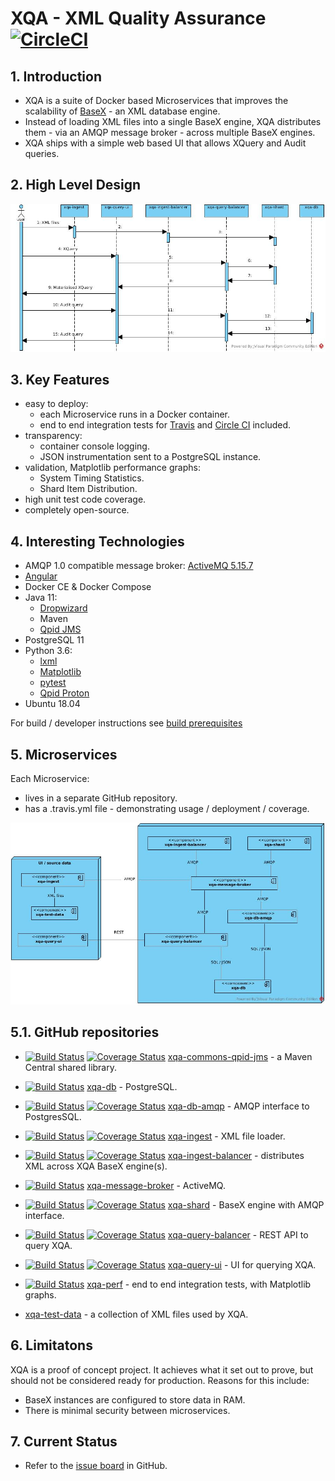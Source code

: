 # XQA - XML Quality Assurance [![CircleCI](https://circleci.com/gh/jameshnsears/xqa-documentation.svg?style=svg)](https://circleci.com/gh/jameshnsears/xqa-documentation)
## 1. Introduction
* XQA is a suite of Docker based Microservices that improves the scalability of [BaseX](http://basex.org/) - an XML database engine.
* Instead of loading XML files into a single BaseX engine, XQA distributes them - via an AMQP message broker - across multiple BaseX engines.
* XQA ships with a simple web based UI that allows XQuery and Audit queries.

## 2. High Level Design
![High Level Design](uml/xqa-documentation/high-level-design.jpg)

## 3. Key Features
* easy to deploy:
    * each Microservice runs in a Docker container.
    * end to end integration tests for [Travis](https://github.com/jameshnsears/xqa-perf/blob/master/.travis.yml) and [Circle CI](https://github.com/jameshnsears/xqa-documentation/blob/master/.circleci/config.yml) included.
* transparency:
    * container console logging.
    * JSON instrumentation sent to a PostgreSQL instance.
* validation, Matplotlib performance graphs:
    * System Timing Statistics.
    * Shard Item Distribution.
* high unit test code coverage.
* completely open-source.

## 4. Interesting Technologies
* AMQP 1.0 compatible message broker: [ActiveMQ 5.15.7](http://activemq.apache.org/)
* [Angular](https://angular.io/)
* Docker CE & Docker Compose
* Java 11:
    * [Dropwizard](http://www.dropwizard.io/)
    * Maven
    * [Qpid JMS](https://qpid.apache.org/components/jms/index.html)
* PostgreSQL 11
* Python 3.6:
    * [lxml](https://lxml.de/)
    * [Matplotlib](https://matplotlib.org/)
    * [pytest](https://docs.pytest.org/en/latest/)
    * [Qpid Proton](https://qpid.apache.org/proton/)
* Ubuntu 18.04

For build / developer instructions see [build prerequisites](BUILD-PREREQUISITES.md)

## 5. Microservices
Each Microservice:
* lives in a separate GitHub repository.
* has a .travis.yml file - demonstrating usage / deployment / coverage.

![microservices](uml/xqa-documentation/microservices.jpg)

## 5.1. GitHub repositories
* [![Build Status](https://travis-ci.org/jameshnsears/xqa-commons-qpid-jms.svg?branch=master)](https://travis-ci.org/jameshnsears/xqa-commons-qpid-jms) [![Coverage Status](https://coveralls.io/repos/github/jameshnsears/xqa-commons-qpid-jms/badge.svg?branch=master)](https://coveralls.io/github/jameshnsears/xqa-commons-qpid-jms?branch=master) [xqa-commons-qpid-jms](https://github.com/jameshnsears/xqa-commons-qpid-jms) - a Maven Central shared library.

* [![Build Status](https://travis-ci.org/jameshnsears/xqa-db.svg?branch=master)](https://travis-ci.org/jameshnsears/xqa-db) [xqa-db](https://github.com/jameshnsears/xqa-db) - PostgreSQL.

* [![Build Status](https://travis-ci.org/jameshnsears/xqa-db-amqp.svg?branch=master)](https://travis-ci.org/jameshnsears/xqa-db-amqp) [![Coverage Status](https://coveralls.io/repos/github/jameshnsears/xqa-db-amqp/badge.svg?branch=master)](https://coveralls.io/github/jameshnsears/xqa-db-amqp?branch=master) [xqa-db-amqp](https://github.com/jameshnsears/xqa-db-amqp) - AMQP interface to PostgresSQL.

* [![Build Status](https://travis-ci.org/jameshnsears/xqa-ingest.svg?branch=master)](https://travis-ci.org/jameshnsears/xqa-ingest) [![Coverage Status](https://coveralls.io/repos/github/jameshnsears/xqa-ingest/badge.svg?branch=master)](https://coveralls.io/github/jameshnsears/xqa-ingest?branch=master) [xqa-ingest](https://github.com/jameshnsears/xqa-ingest) - XML file loader.

* [![Build Status](https://travis-ci.org/jameshnsears/xqa-ingest-balancer.svg?branch=master)](https://travis-ci.org/jameshnsears/xqa-ingest-balancer) [![Coverage Status](https://coveralls.io/repos/github/jameshnsears/xqa-ingest-balancer/badge.svg?branch=master)](https://coveralls.io/github/jameshnsears/xqa-ingest-balancer?branch=master) [xqa-ingest-balancer](https://github.com/jameshnsears/xqa-ingest-balancer) - distributes XML across XQA BaseX engine(s).

* [![Build Status](https://travis-ci.org/jameshnsears/xqa-message-broker.svg?branch=master)](https://travis-ci.org/jameshnsears/xqa-message-broker) [xqa-message-broker](https://github.com/jameshnsears/xqa-message-broker) - ActiveMQ.

* [![Build Status](https://travis-ci.org/jameshnsears/xqa-shard.svg?branch=master)](https://travis-ci.org/jameshnsears/xqa-shard) [![Coverage Status](https://coveralls.io/repos/github/jameshnsears/xqa-shard/badge.svg?branch=master)](https://coveralls.io/github/jameshnsears/xqa-shard?branch=master) [xqa-shard](https://github.com/jameshnsears/xqa-shard) - BaseX engine with AMQP interface.

* [![Build Status](https://travis-ci.org/jameshnsears/xqa-query-balancer.svg?branch=master)](https://travis-ci.org/jameshnsears/xqa-query-balancer) [![Coverage Status](https://coveralls.io/repos/github/jameshnsears/xqa-query-balancer/badge.svg?branch=master)](https://coveralls.io/github/jameshnsears/xqa-query-balancer?branch=master) [xqa-query-balancer](https://github.com/jameshnsears/xqa-query-balancer) - REST API to query XQA.

* [![Build Status](https://travis-ci.org/jameshnsears/xqa-query-ui.svg?branch=master)](https://travis-ci.org/jameshnsears/xqa-query-ui) [![Coverage Status](https://coveralls.io/repos/github/jameshnsears/xqa-query-ui/badge.svg?branch=master)](https://coveralls.io/github/jameshnsears/xqa-query-ui?branch=master) [xqa-query-ui](https://github.com/jameshnsears/xqa-query-ui) - UI for querying XQA.

* [![Build Status](https://travis-ci.org/jameshnsears/xqa-perf.svg?branch=master)](https://travis-ci.org/jameshnsears/xqa-perf) [xqa-perf](https://github.com/jameshnsears/xqa-perf) - end to end integration tests, with Matplotlib graphs.

* [xqa-test-data](https://github.com/jameshnsears/xqa-test-data) - a collection of XML files used by XQA.

## 6. Limitatons
XQA is a proof of concept project. It achieves what it set out to prove, but should not be considered ready for production. Reasons for this include:
* BaseX instances are configured to store data in RAM.
* There is minimal security between microservices. 

## 7. Current Status
* Refer to the [issue board](https://github.com/jameshnsears/xqa-documentation/projects/1) in GitHub.
